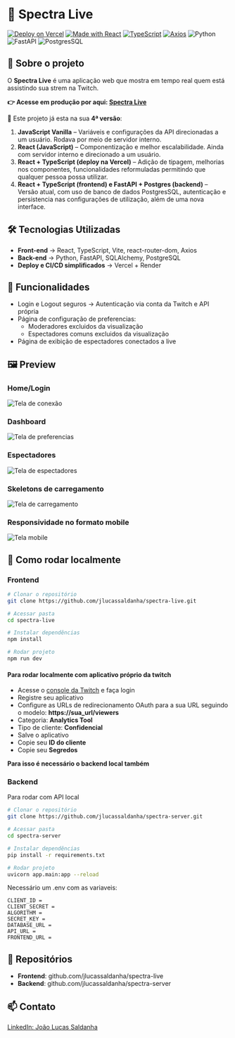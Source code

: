 # 🎥 Spectra Live
[![Deploy on Vercel](https://img.shields.io/badge/Deploy-Vercel-000?logo=vercel)](https://spectralive.vercel.app)
[![Made with React](https://img.shields.io/badge/React-18-61dafb?logo=react)](https://react.dev)
[![TypeScript](https://img.shields.io/badge/TypeScript-5-3178c6?logo=typescript)](https://www.typescriptlang.org/)
[![Axios](https://img.shields.io/badge/Axios-API-blue?logo=axios)](https://axios-http.com/)
![Python](https://shields.io/badge/Python-gray?logo=python)
![FastAPI](https://img.shields.io/badge/FastAPI-gray?logo=fastapi)
![PostgresSQL](https://img.shields.io/badge/PostgreSQL-gray?logo=postgresql)

## 📌 Sobre o projeto
O **Spectra Live** é uma aplicação web que mostra em tempo real quem está assistindo sua strem na Twitch.

**👉 Acesse em produção por aqui: [Spectra Live](https://spectralive.vercel.app)**

🔹 Este projeto já esta na sua **4ª versão**:
1. **JavaScript Vanilla** – Variáveis e configurações da API direcionadas a um usuário. Rodava por meio de servidor interno.
2. **React (JavaScript)** – Componentização e melhor escalabilidade. Ainda com servidor interno e direcionado a um usuário. 
3. **React + TypeScript (deploy na Vercel)** – Adição de tipagem, melhorias nos componentes, funcionalidades reformuladas permitindo que qualquer pessoa possa utilizar.
4. **React + TypeScript (frontend) e FastAPI + Postgres (backend)** – Versão atual, com uso de banco de dados PostgresSQL, autenticação e persistencia nas configurações de utilização, além de uma nova interface.

## 🛠 Tecnologias Utilizadas
- **Front-end** → React, TypeScript, Vite, react-router-dom, Axios
- **Back-end** → Python, FastAPI, SQLAlchemy, PostgreSQL  
- **Deploy e CI/CD simplificados** → Vercel + Render

## 🎯 Funcionalidades
- Login e Logout seguros → Autenticação via conta da Twitch e API própria
- Página de configuração de preferencias:
  - Moderadores excluidos da visualização
  - Espectadores comuns excluidos da visualização
- Página de exibição de espectadores conectados a live 

## 🖼️ Preview
### Home/Login
![Tela de conexão](./home.jpg)
### Dashboard
![Tela de preferencias](./dashboard.jpg)
### Espectadores
![Tela de espectadores](./espectadores.jpg)
### Skeletons de carregamento
![Tela de carregamento](./skeletons.jpg)
### Responsividade no formato mobile
![Tela mobile](./mobile.jpg)

## 🔧 Como rodar localmente
### Frontend

```bash
# Clonar o repositório
git clone https://github.com/jlucassaldanha/spectra-live.git

# Acessar pasta
cd spectra-live

# Instalar dependências
npm install

# Rodar projeto
npm run dev
```
#### Para rodar localmente com aplicativo próprio da twitch
- Acesse o [console da Twitch](https://dev.twitch.tv/console/apps) e faça login
- Registre seu aplicativo 
- Configure as URLs de redirecionamento OAuth para a sua URL seguindo o modelo: **https://sua_url/viewers**
- Categoria: **Analytics Tool**
- Tipo de cliente: **Confidencial**
- Salve o aplicativo
- Copie seu **ID do cliente**
- Copie seu **Segredos**

**Para isso é necessário o backend local também**

### Backend
Para rodar com API local
``` bash
# Clonar o repositório
git clone https://github.com/jlucassaldanha/spectra-server.git

# Acessar pasta
cd spectra-server

# Instalar dependências
pip install -r requirements.txt

# Rodar projeto
uvicorn app.main:app --reload
```
Necessário um .env com as variaveis:
``` shell
CLIENT_ID = 
CLIENT_SECRET = 
ALGORITHM = 
SECRET_KEY = 
DATABASE_URL =
API_URL = 
FRONTEND_URL = 
```

## 📂 Repositórios
- **Frontend**: github.com/jlucassaldanha/spectra-live
- **Backend**: github.com/jlucassaldanha/spectra-server

## 📫 Contato
[LinkedIn: João Lucas Saldanha](https://www.linkedin.com/in/joao-lucas-saldanha/)